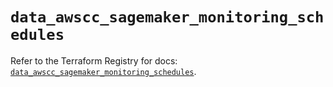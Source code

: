 # `data_awscc_sagemaker_monitoring_schedules`

Refer to the Terraform Registry for docs: [`data_awscc_sagemaker_monitoring_schedules`](https://registry.terraform.io/providers/hashicorp/awscc/0.70.0/docs/data-sources/sagemaker_monitoring_schedules).
